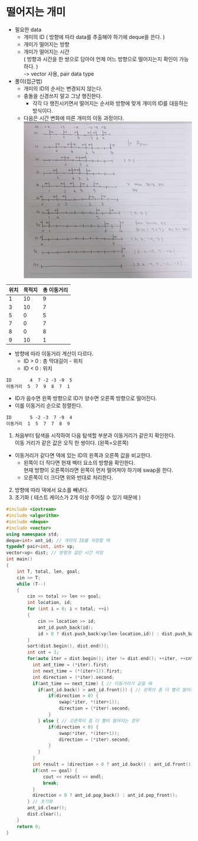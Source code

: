# 떨어지는 개미
* 필요한 data  
  + 개미의 ID ( 방향에 따라 data를 추출해야 하기에 deque을 쓴다. )
  + 개미가 떨어지는 방향 
  + 개미가 떨어지는 시간  
  ( 방향과 시간을 한 쌍으로 담아야 언제 어느 방향으로 떨어지는지 확인이 가능하다. )  
  -> vector 사용, pair data type
* 풀이(접근법)  
  + 개미의 ID의 순서는 변경되지 않는다.
  + 충돌을 신경쓰지 말고 그냥 행진한다.
    * 각각 다 행진시키면서 떨어지는 순서와 방향에 맞게 개미의 ID를 대응하는 방식이다.
  + 다음은 시간 변화에 따른 개미의 이동 과정이다.  
![떨어지는 개미](./떨어지는개미_설명.png)

| 위치 | 목적지 |총 이동거리|
|-----|-------|----------|
|  1  |   10  |    9     |
|  3  |   10  |    7     |
|  5  |    0  |    5     |
|  7  |    0  |    7     |
|  8  |    0  |    8     |
|  9  |   10  |    1     |  

* 방향에 따라 이동거리 계산이 다르다.
  * ID > 0 : 총 막대길이 - 위치  
  * ID < 0 : 위치
```
ID       4  7 -2 -3 -9  5
이동거리  5  7  9  8  7  1
```
* ID가 음수면 왼쪽 방향으로 ID가 양수면 오른쪽 방향으로 떨어진다.  
* 이를 이동거리 순으로 정렬한다.  
```
ID       5 -2 -3  7 -9  4
이동거리  1  5  7  7  8  9
```
1. 처음부터 탐색을 시작하여 다음 탐색할 부분과 이동거리가 같은지 확인한다.  
이동 거리가 같은 값은 오직 한 쌍이다. (왼쪽=오른쪽)  
  * 이동거리가 같다면 덱에 있는 ID의 왼쪽과 오른쪽 값을 비교한다.
    * 왼쪽이 더 작다면 현재 벡터 요소의 방향을 확인한다.  
   현재 방향이 오른쪽이라면 왼쪽이 먼저 떨어져야 하기에 swap을 한다. 
     * 오른쪽이 더 크다면 위와 반대로 처리한다.
2. 방향에 따라 덱에서 요소를 빼낸다.
3. 초기화 ( 테스트 케이스가 2개 이상 주어질 수 있기 때문에 )

```c++
#include <iostream>
#include <algorithm>
#include <deque>
#include <vector>
using namespace std;
deque<int> ant_id; // 개미의 ID를 저장할 덱
typedef pair<int, int> vp;
vector<vp> dist; // 방향과 걸린 시간 저장
int main()
{
    int T, total, len, goal;
    cin >> T;
    while (T--)
    {
        cin >> total >> len >> goal;
        int location, id;
        for (int i = 0; i < total; ++i)
        {
            cin >> location >> id;
            ant_id.push_back(id);
            id > 0 ? dist.push_back(vp(len-location,id)) : dist.push_back(vp(location, id));            
        }
        sort(dist.begin(), dist.end());
        int cnt = 1;
        for(auto iter = dist.begin(); iter != dist.end(); ++iter, ++cnt) {
          int ant_time = (*iter).first;
          int next_time = (*(iter+1)).first;
          int direction = (*iter).second;
          if(ant_time == next_time) { // 이동거리가 같을 때
            if(ant_id.back() > ant_id.front()) { // 왼쪽이 좀 더 빨리 떨어지는 경우
                if(direction > 0) { 
                    swap(*iter, *(iter+1));
                    direction = (*iter).second;
                }
            } else { // 오른쪽이 좀 더 빨리 떨어지는 경우
                if(direction < 0) { 
                    swap(*iter, *(iter+1));
                    direction = (*iter).second;
                }
            }
          }
          int result = (direction > 0 ? ant_id.back() : ant_id.front());
          if(cnt == goal) {
              cout << result << endl;
              break;
          }
          direction > 0 ? ant_id.pop_back() : ant_id.pop_front();
        } // 초기화
        ant_id.clear(); 
        dist.clear();
    }
    return 0;
}
```
